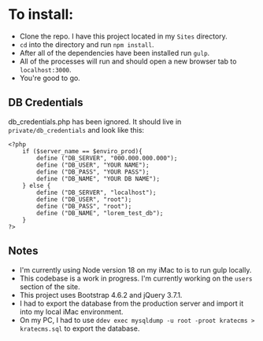 # To install:  
- Clone the repo. I have this project located in my `Sites` directory.
- `cd` into the directory and run `npm install`.
- After all of the dependencies have been installed run `gulp`.
- All of the processes will run and should open a new browser tab to `localhost:3000`.
- You're good to go.

## DB Credentials
db_credentials.php has been ignored. It should live in `private/db_credentials` and look like this:

    <?php
        if ($server_name == $enviro_prod){
            define ("DB_SERVER", "000.000.000.000");
            define ("DB_USER", "YOUR NAME");
            define ("DB_PASS", "YOUR PASS");
            define ("DB_NAME", "YOUR DB NAME");
        } else {
            define ("DB_SERVER", "localhost");
            define ("DB_USER", "root");
            define ("DB_PASS", "root");
            define ("DB_NAME", "lorem_test_db");
        }
    ?>
 
## Notes
- I'm currently using Node version 18 on my iMac to  is to run gulp locally.
- This codebase is a work in progress. I'm currently working on the `users` section of the site.
- This project uses Bootstrap 4.6.2 and jQuery 3.7.1.
- I had to export the database from the production server and import it into my local iMac environment.
- On my PC, I had to use `ddev exec mysqldump -u root -proot kratecms > kratecms.sql` to export the database.
